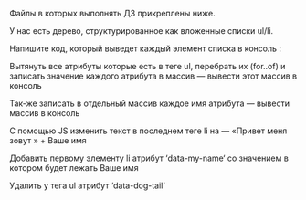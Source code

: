 Файлы в которых выполнять ДЗ прикреплены ниже.

У нас есть дерево, структурированное как вложенные списки ul/li.

Напишите код, который выведет каждый элемент списка в консоль :

Вытянуть все атрибуты которые есть в теге ul, перебрать их (for..of) и записать значение каждого атрибута в массив — вывести этот массив в консоль

Так-же записать в отдельный массив каждое имя атрибута — вывести массив в консоль

С помощью JS изменить текст в последнем теге li на — «Привет меня зовут » + Ваше имя

Добавить первому элементу li атрибут ‘data-my-name‘ со значением в котором будет лежать Ваше имя

Удалить у тега ul атрибут ‘data-dog-tail‘